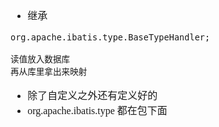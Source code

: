 <font face="Simsun" size=3>

- 继承
~~~
org.apache.ibatis.type.BaseTypeHandler;

读值放入数据库
再从库里拿出来映射
~~~

- 除了自定义之外还有定义好的
- org.apache.ibatis.type 都在包下面

</font>